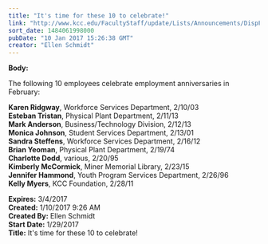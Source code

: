 ```yaml
---
title: "It's time for these 10 to celebrate!"
link: "http://www.kcc.edu/FacultyStaff/update/Lists/Announcements/DispForm.aspx?ID=2360"
sort_date: 1484061998000
pubDate: "10 Jan 2017 15:26:38 GMT"
creator: "Ellen Schmidt"
---
```


<div><b>Body:</b> <div class="ExternalClassE326B78626AA437981C406EE0AC64E36"><p>​The following 10 employees celebrate employment anniversaries in February:</p>
<p><strong>Karen Ridgway</strong>, Workforce Services Department, 2/10/03<br /><strong>Esteban Tristan</strong>, Physical Plant Department, 2/11/13<br /><strong>Mark Anderson</strong>, Business/Technology Division, 2/12/13<br /><strong>Monica Johnson</strong>, Student Services Department, 2/13/01<br /><strong>Sandra Steffens</strong>, Workforce Services Department, 2/16/12<br /><strong>Brian Yeoman</strong>, Physical Plant Department, 2/19/74<br /><strong>Charlotte Dodd</strong>, various, 2/20/95<br /><strong>Kimberly McCormick</strong>, Miner Memorial Library, 2/23/15<br /><strong>Jennifer Hammond</strong>, Youth Program Services Department, 2/26/96<br /><strong>Kelly Myers</strong>, KCC Foundation, 2/28/11</p></div></div>
<div><b>Expires:</b> 3/4/2017</div>
<div><b>Created:</b> 1/10/2017 9:26 AM</div>
<div><b>Created By:</b> Ellen Schmidt</div>
<div><b>Start Date:</b> 1/29/2017</div>
<div><b>Title:</b> It&#39;s time for these 10 to celebrate!</div>
